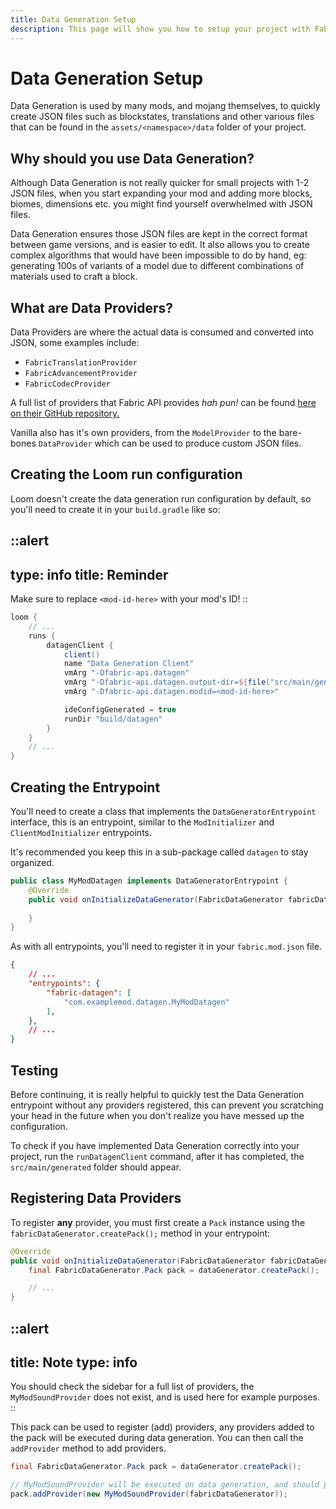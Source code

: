 ```yaml
---
title: Data Generation Setup
description: This page will show you how to setup your project with Fabric API's data generation API.
---
```


# Data Generation Setup

Data Generation is used by many mods, and mojang themselves, to quickly create JSON files such as blockstates, translations and other various files that can be found in the `assets/<namespace>/data` folder of your project.

## Why should you use Data Generation?

Although Data Generation is not really quicker for small projects with 1-2 JSON files, when you start expanding your mod and adding more blocks, biomes, dimensions etc. you might find yourself overwhelmed with JSON files. 

Data Generation ensures those JSON files are kept in the correct format between game versions, and is easier to edit. It also allows you to create complex algorithms that would have been impossible to do by hand, eg: generating 100s of variants of a model due to different combinations of materials used to craft a block.

## What are Data Providers?

Data Providers are where the actual data is consumed and converted into JSON, some examples include:

- `FabricTranslationProvider`
- `FabricAdvancementProvider`
- `FabricCodecProvider`

<!-- Remember to update this URL when updating the wiki to future versions. -->

A full list of providers that Fabric API provides *hah pun!* can be found [here on their GitHub repository.](https://github.com/FabricMC/fabric/tree/1.19.4/fabric-data-generation-api-v1/src/main/java/net/fabricmc/fabric/api/datagen/v1/provider)

Vanilla also has it's own providers, from the `ModelProvider` to the bare-bones `DataProvider` which can be used to produce custom JSON files.

## Creating the Loom run configuration

Loom doesn't create the data generation run configuration by default, so you'll need to create it in your `build.gradle` like so:

::alert
---
type: info
title: Reminder
---
Make sure to replace `<mod-id-here>` with your mod's ID!
::

```groovy
loom {
    // ...
    runs {
        datagenClient {
            client()
            name "Data Generation Client"
            vmArg "-Dfabric-api.datagen"
            vmArg "-Dfabric-api.datagen.output-dir=${file("src/main/generated")}"
            vmArg "-Dfabric-api.datagen.modid=<mod-id-here>"

            ideConfigGenerated = true
            runDir "build/datagen"
        }
    }
    // ...
}
```

## Creating the Entrypoint

You'll need to create a class that implements the `DataGeneratorEntrypoint` interface, this is an entrypoint, similar to the `ModInitializer` and `ClientModInitializer` entrypoints.

It's recommended you keep this in a sub-package called `datagen` to stay organized.

```java
public class MyModDatagen implements DataGeneratorEntrypoint {
    @Override
    public void onInitializeDataGenerator(FabricDataGenerator fabricDataGenerator) {
 
    }
}
```

As with all entrypoints, you'll need to register it in your `fabric.mod.json` file.

```json
{
    // ...
    "entrypoints": {
        "fabric-datagen": [
            "com.examplemod.datagen.MyModDatagen"
        ],
    },
    // ...
}
```

## Testing

Before continuing, it is really helpful to quickly test the Data Generation entrypoint without any providers registered, this can prevent you scratching your head in the future when you don't realize you have messed up the configuration.

To check if you have implemented Data Generation correctly into your project, run the `runDatagenClient` command, after it has completed, the `src/main/generated` folder should appear.

## Registering Data Providers

To register **any** provider, you must first create a `Pack` instance using the `fabricDataGenerator.createPack();` method in your entrypoint:

```java
@Override
public void onInitializeDataGenerator(FabricDataGenerator fabricDataGenerator) {
    final FabricDataGenerator.Pack pack = dataGenerator.createPack();

    // ...
}
```

::alert
---
title: Note
type: info
---
You should check the sidebar for a full list of providers, the `MyModSoundProvider` does not exist, and is used here for example purposes.
::

This pack can be used to register (add) providers, any providers added to the pack will be executed during data generation. You can then call the `addProvider` method to add providers.

```java
final FabricDataGenerator.Pack pack = dataGenerator.createPack();

// MyModSoundProvider will be executed on data generation, and should produce a lovely sound.json file!
pack.addProvider(new MyModSoundProvider(fabricDataGenerator));
```

